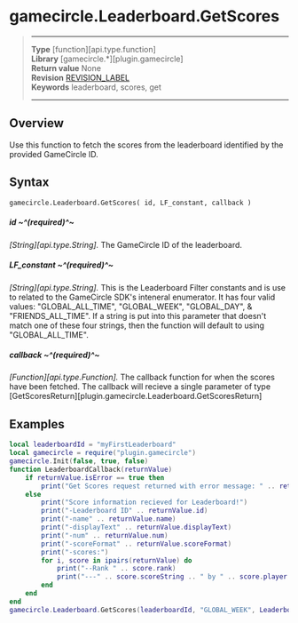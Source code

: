 # gamecircle.Leaderboard.GetScores

> --------------------- ------------------------------------------------------------------------------------------
> __Type__              [function][api.type.function]  
> __Library__           [gamecircle.*][plugin.gamecircle]  
> __Return value__      None  
> __Revision__          [REVISION_LABEL](REVISION_URL)  
> __Keywords__          leaderboard, scores, get  
> --------------------- ------------------------------------------------------------------------------------------


## Overview
Use this function to fetch the scores from the leaderboard identified by the provided GameCircle ID.


## Syntax

	gamecircle.Leaderboard.GetScores( id, LF_constant, callback )


##### id ~^(required)^~
_[String][api.type.String]._ The GameCircle ID of the leaderboard.

##### LF_constant ~^(required)^~
_[String][api.type.String]._ This is the Leaderboard Filter constants and is use to related to the GameCircle SDK's inteneral enumerator. It has four valid values: "GLOBAL\_ALL\_TIME", "GLOBAL\_WEEK", "GLOBAL\_DAY", & "FRIENDS\_ALL\_TIME". If a string is put into this parameter that doesn't match one of these four strings, then the function will default to using "GLOBAL\_ALL\_TIME".

##### callback ~^(required)^~
_[Function][api.type.Function]._ The callback function for when the scores have been fetched. The callback will recieve a single parameter of type [GetScoresReturn][plugin.gamecircle.Leaderboard.GetScoresReturn]




## Examples

``````lua  
local leaderboardId = "myFirstLeaderboard"  
local gamecircle = require("plugin.gamecircle")  
gamecircle.Init(false, true, false)  
function LeaderboardCallback(returnValue)  
	if returnValue.isError == true then  
		print("Get Scores request returned with error message: " .. returnValue.errorMessage)  
	else  
		print("Score information recieved for Leaderboard!")  
		print("-Leaderboard ID" .. returnValue.id)  
		print("-name" .. returnValue.name)  
		print("-displayText" .. returnValue.displayText)  
		print("-num" .. returnValue.num)  
		print("-scoreFormat" .. returnValue.scoreFormat)  
		print("-scores:")  
		for i, score in ipairs(returnValue) do  
			print("--Rank " .. score.rank)  
			print("---" .. score.scoreString .. " by " .. score.player.alias)  
		end  
	end  
end  
gamecircle.Leaderboard.GetScores(leaderboardId, "GLOBAL_WEEK", LeaderboardCallback)  
``````
